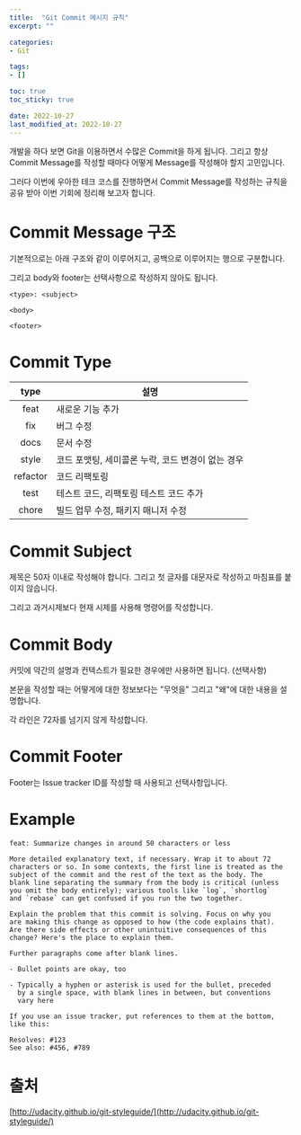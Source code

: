```yaml
---
title:  "Git Commit 메시지 규칙"
excerpt: ""

categories:
- Git

tags:
- []

toc: true
toc_sticky: true

date: 2022-10-27
last_modified_at: 2022-10-27
---
```


개발을 하다 보면 Git을 이용하면서 수많은 Commit을 하게 됩니다. 그리고 항상 Commit Message를 작성할 때마다 어떻게 Message를 작성해야 할지 고민입니다.


그러다 이번에 우아한 테크 코스를 진행하면서 Commit Message를 작성하는 규칙을 공유 받아 이번 기회에 정리해 보고자 합니다.


# Commit Message 구조

기본적으로는 아래 구조와 같이 이루어지고, 공백으로 이루어지는 행으로 구분합니다.

그리고 body와 footer는 선택사항으로 작성하지 않아도 됩니다.

```text
<type>: <subject>

<body>

<footer>
```

# Commit Type

|    type    | 설명                            |
|:----------:|-------------------------------|
|    feat    | 새로운 기능 추가                     |
|    fix     | 버그 수정                         |
|    docs    | 문서 수정                         |
|   style    | 코드 포맷팅, 세미콜론 누락, 코드 변경이 없는 경우 |
|  refactor  | 코드 리팩토링                       |
|    test    | 테스트 코드, 리팩토링 테스트 코드 추가        |
|   chore    | 빌드 업무 수정, 패키지 매니저 수정          |

# Commit Subject

제목은 50자 이내로 작성해야 합니다. 그리고 첫 글자를 대문자로 작성하고 마침표를 붙이지 않습니다.

그리고 과거시제보다 현재 시제를 사용해 명령어를 작성합니다.

# Commit Body

커밋에 약간의 설명과 컨텍스트가 필요한 경우에만 사용하면 됩니다. (선택사항)

본문을 작성할 때는 어떻게에 대한 정보보다는 "무엇을" 그리고 "왜"에 대한 내용을 설명합니다.

각 라인은 72자를 넘기지 않게 작성합니다.

# Commit Footer

Footer는 Issue tracker ID를 작성할 때 사용되고 선택사항입니다.

# Example

```text
feat: Summarize changes in around 50 characters or less

More detailed explanatory text, if necessary. Wrap it to about 72
characters or so. In some contexts, the first line is treated as the
subject of the commit and the rest of the text as the body. The
blank line separating the summary from the body is critical (unless
you omit the body entirely); various tools like `log`, `shortlog`
and `rebase` can get confused if you run the two together.

Explain the problem that this commit is solving. Focus on why you
are making this change as opposed to how (the code explains that).
Are there side effects or other unintuitive consequences of this
change? Here's the place to explain them.

Further paragraphs come after blank lines.

- Bullet points are okay, too

- Typically a hyphen or asterisk is used for the bullet, preceded
  by a single space, with blank lines in between, but conventions
  vary here

If you use an issue tracker, put references to them at the bottom,
like this:

Resolves: #123
See also: #456, #789

```

# 출처
[http://udacity.github.io/git-styleguide/](http://udacity.github.io/git-styleguide/)

